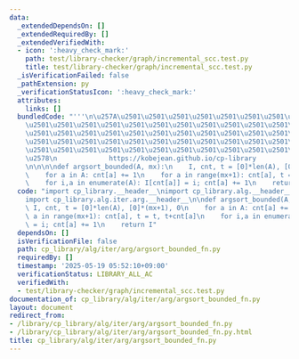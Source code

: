 ```yaml
---
data:
  _extendedDependsOn: []
  _extendedRequiredBy: []
  _extendedVerifiedWith:
  - icon: ':heavy_check_mark:'
    path: test/library-checker/graph/incremental_scc.test.py
    title: test/library-checker/graph/incremental_scc.test.py
  _isVerificationFailed: false
  _pathExtension: py
  _verificationStatusIcon: ':heavy_check_mark:'
  attributes:
    links: []
  bundledCode: "'''\n\u257A\u2501\u2501\u2501\u2501\u2501\u2501\u2501\u2501\u2501\u2501\
    \u2501\u2501\u2501\u2501\u2501\u2501\u2501\u2501\u2501\u2501\u2501\u2501\u2501\
    \u2501\u2501\u2501\u2501\u2501\u2501\u2501\u2501\u2501\u2501\u2501\u2501\u2501\
    \u2501\u2501\u2501\u2501\u2501\u2501\u2501\u2501\u2501\u2501\u2501\u2501\u2501\
    \u2501\u2501\u2501\u2501\u2501\u2501\u2501\u2501\u2501\u2501\u2501\u2501\u2501\
    \u2578\n             https://kobejean.github.io/cp-library               \n'''\n\
    \n\n\n\ndef argsort_bounded(A, mx):\n    I, cnt, t = [0]*len(A), [0]*(mx+1), 0\n\
    \    for a in A: cnt[a] += 1\n    for a in range(mx+1): cnt[a], t = t, t+cnt[a]\n\
    \    for i,a in enumerate(A): I[cnt[a]] = i; cnt[a] += 1\n    return I\n"
  code: "import cp_library.__header__\nimport cp_library.alg.__header__\nimport cp_library.alg.iter.__header__\n\
    import cp_library.alg.iter.arg.__header__\n\ndef argsort_bounded(A, mx):\n   \
    \ I, cnt, t = [0]*len(A), [0]*(mx+1), 0\n    for a in A: cnt[a] += 1\n    for\
    \ a in range(mx+1): cnt[a], t = t, t+cnt[a]\n    for i,a in enumerate(A): I[cnt[a]]\
    \ = i; cnt[a] += 1\n    return I"
  dependsOn: []
  isVerificationFile: false
  path: cp_library/alg/iter/arg/argsort_bounded_fn.py
  requiredBy: []
  timestamp: '2025-05-19 05:52:10+09:00'
  verificationStatus: LIBRARY_ALL_AC
  verifiedWith:
  - test/library-checker/graph/incremental_scc.test.py
documentation_of: cp_library/alg/iter/arg/argsort_bounded_fn.py
layout: document
redirect_from:
- /library/cp_library/alg/iter/arg/argsort_bounded_fn.py
- /library/cp_library/alg/iter/arg/argsort_bounded_fn.py.html
title: cp_library/alg/iter/arg/argsort_bounded_fn.py
---
```

